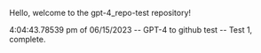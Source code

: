 Hello, welcome to the gpt-4_repo-test repository!

4:04:43.78539 pm of 06/15/2023 -- GPT-4 to github test -- Test 1, complete. 
